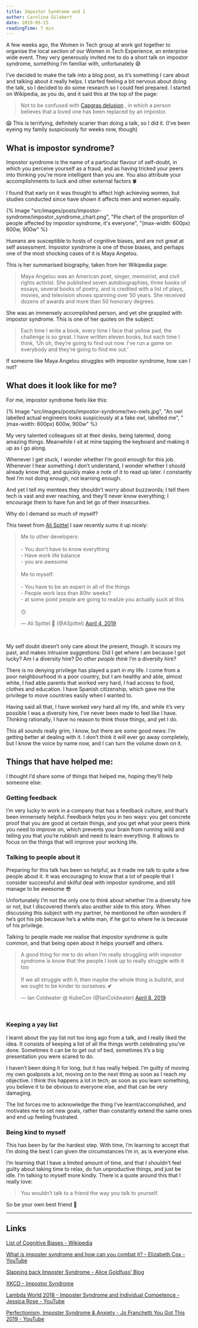 ```yaml
---
title: Impostor Syndrome and I
author: Carolina Gilabert
date: 2019-05-23
readingTime: 7 min
---
```


A few weeks ago, the Women in Tech group at work got together to organise the local section of our Women in Tech Experience, an enterprise wide event. They very generously invited me to do a short talk on impostor syndrome, something I’m familiar with, unfortunately 😅

I’ve decided to make the talk into a blog post, as it’s something I care about and talking about it really helps. I started feeling a bit nervous about doing the talk, so I decided to do some research so I could feel prepared. I started on Wikipedia, as you do, and it said this at the top of the page:

> Not to be confused with [Capgras delusion](https://en.m.wikipedia.org/wiki/Capgras_delusion) , in which a person believes that a loved one has been replaced by an impostor.

😱 This is terrifying, definitely scarier than doing a talk, so I did it. (I’ve been eyeing my family suspiciously for weeks now, though)

## What is impostor syndrome?

Impostor syndrome is the name of a particular flavour of self-doubt, in which you perceive yourself as a fraud, and as having tricked your peers into thinking you’re more intelligent than you are. You also attribute your accomplishments to luck and other external factors 🍀

I found that early on it was thought to affect high achieving women, but studies conducted since have shown it affects men and women equally.

{% Image "src/images/posts/impostor-syndrome/impostor_syndrome_chart.png", "Pie chart of the proportion of people affected by impostor syndrome, it's everyone", "(max-width: 600px) 600w, 900w" %}

Humans are susceptible to hosts of cognitive biases, and are not great at self assessment. Impostor syndrome is one of those biases, and perhaps one of the most shocking cases of it is Maya Angelou.

This is her summarised biography, taken from her Wikipedia page:

> Maya Angelou was an American poet, singer, memoirist, and civil rights activist. She published seven autobiographies, three books of essays, several books of poetry, and is credited with a list of plays, movies, and television shows spanning over 50 years. She received dozens of awards and more than 50 honorary degrees.

She was an immensely accomplished person, and yet she grappled with impostor syndrome. This is one of her quotes on the subject:

> Each time I write a book, every time I face that yellow pad, the challenge is so great. I have written eleven books, but each time I think, ‘Uh oh, they’re going to find out now. I’ve run a game on everybody and they’re going to find me out.’

If someone like Maya Angelou struggles with impostor syndrome, how can I not?

## What does it look like for me?

For me, impostor syndrome feels like this:

{% Image "src/images/posts/impostor-syndrome/two-owls.jpg", "An owl labelled actual engineers looks suspiciously at a fake owl, labelled me", "(max-width: 600px) 600w, 900w" %}

My very talented colleagues sit at their desks, being talented, doing amazing things. Meanwhile I sit at mine tapping the keyboard and making it up as I go along.

Whenever I get stuck, I wonder whether I’m good enough for this job. Whenever I hear something I don’t understand, I wonder whether I should already know that, and quickly make a note of it to read up later. I constantly feel I’m not doing enough, not learning enough.

And yet I tell my mentees they shouldn’t worry about buzzwords; I tell them tech is vast and ever reaching, and they’ll never know everything; I encourage them to have fun and let go of their insecurities.

Why do I demand so much of myself?

This tweet from [Ali Spittel](https://twitter.com/ASpittel) I saw recently sums it up nicely:

<blockquote class="twitter-tweet" data-lang="en"><p lang="en" dir="ltr">Me to other developers:<br><br>- You don&#39;t have to know everything<br>- Have work life balance<br>- you are awesome<br><br>Me to myself:<br><br>- You have to be an expert in all of the things<br>- People work less than 80hr weeks?<br>- at some point people are going to realize you actually suck at this<br><br>🙃</p>&mdash; Ali Spittel 🐞 (@ASpittel) <a href="https://twitter.com/ASpittel/status/1113616884925194240?ref_src=twsrc%5Etfw">April 4, 2019</a></blockquote><br>

My self doubt doesn’t only care about the present, though. It scours my past, and makes intrusive suggestions: Did I get where I am because I got lucky?
Am I a diversity hire? Do _other people think_ I’m a diversity hire?

There is no denying privilege has played a part in my life. I come from a poor neighbourhood in a poor country, but I am healthy and able, almost white, I had able parents that worked very hard, I had access to food, clothes and education. I have Spanish citizenship, which gave me the privilege to move countries easily when I wanted to.

Having said all that, I have worked very hard all my life, and while it’s very possible I was a diversity hire, I’ve never been made to feel like I have. Thinking rationally, I have no reason to think those things, and yet I do.

This all sounds really grim, I know, but there are some good news: I’m getting better at dealing with it. I don’t think it will ever go away completely, but I know the voice by name now, and I can turn the volume down on it.

## Things that have helped me:

I thought I’d share some of things that helped me, hoping they’ll help someone else:

### Getting feedback

I’m very lucky to work in a company that has a feedback culture, and that’s been immensely helpful. Feedback helps you in two ways: you get concrete proof that you are good at certain things, and you get what your peers think you need to improve on, which prevents your brain from running wild and telling you that you’re rubbish and need to learn everything. It allows to focus on the things that will improve your working life.

### Talking to people about it

Preparing for this talk has been so helpful, as it made me talk to quite a few people about it. It was encouraging to know that a lot of people that I consider successful and skilful deal with impostor syndrome, and still manage to be awesome 😎

Unfortunately I’m not the only one to think about whether I’m a diversity hire or not, but I discovered there’s also another side to this story. When discussing this subject with my partner, he mentioned he often wonders if he’s got his job because he’s a white man, if he got to where he is because of his privilege.

Talking to people made me realise that impostor syndrome is quite common, and that being open about it helps yourself and others.

<blockquote class="twitter-tweet" data-lang="en"><p lang="en" dir="ltr">A good thing for me to do when I&#39;m really struggling with impostor syndrome is know that the people I look up to really struggle with it too<br><br>If we all struggle with it, then maybe the whole thing is bullshit, and we ought to be kinder to ourselves. 💕</p>&mdash; Ian Coldwater @ KubeCon (@IanColdwater) <a href="https://twitter.com/IanColdwater/status/1115057344470298624?ref_src=twsrc%5Etfw">April 8, 2019</a></blockquote><br>

### Keeping a yay list

I learnt about the yay list not too long ago from a talk, and I really liked the idea. It consists of keeping a list of all the things worth celebrating you’ve done. Sometimes it can be to get out of bed, sometimes it’s a big presentation you were scared to do.

I haven’t been doing it for long, but it has really helped. I’m guilty of moving my own goalposts a lot, moving on to the next thing as soon as I reach my objective. I think this happens a lot in tech; as soon as you learn something, you believe it to be obvious to everyone else, and that can be very damaging.

The list forces me to acknowledge the thing I’ve learnt/accomplished, and motivates me to set new goals, rather than constantly extend the same ones and end up feeling frustrated.

### Being kind to myself

This has been by far the hardest step. With time, I’m learning to accept that I’m doing the best I can given the circumstances I’m in, as is everyone else.

I’m learning that I have a limited amount of time, and that I shouldn’t feel guilty about taking time to relax, do fun unproductive things, and just be idle. I’m talking to myself more kindly. There is a quote around this that I really love:

> You wouldn’t talk to a friend the way you talk to yourself.

So be your own best friend 💛

---

## Links

[List of Cognitive Biases - Wikipedia](https://en.m.wikipedia.org/wiki/List_of_cognitive_biases)

[What is imposter syndrome and how can you combat it? - Elizabeth Cox - YouTube](https://www.youtube.com/watch?v=ZQUxL4Jm1Lo)

[Slapping back Imposter Syndrome - Alice Goldfuss’ Blog](http://blog.alicegoldfuss.com/slapping-back-imposter-syndrome/)

[XKCD - Impostor Syndrome](https://www.xkcd.com/1954/)

[Lambda World 2018 - Imposter Syndrome and Individual Competence - Jessica Rose - YouTube](https://www.youtube.com/watch?v=lhEID0PVrgs)

[Perfectionism, Imposter Syndrome & Anxiety - Jo Franchetti You Got This 2019 - YouTube](https://www.youtube.com/watch?v=xdizooyxRjk)
